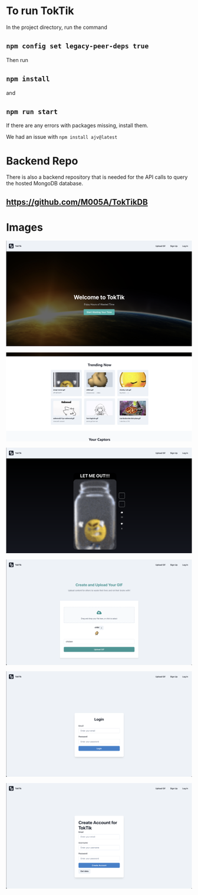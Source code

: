# To run TokTik

In the project directory, run the command

## `npm config set legacy-peer-deps true`

Then run

## `npm install`

and

## `npm run start`

If there are any errors with packages missing, install them.

We had an issue with `npm install ajv@latest`

# Backend Repo

There is also a backend repository that is needed for the API calls to query the hosted MongoDB database.

## https://github.com/M005A/TokTikDB

# Images

![Landing Page Top](src/images/LandingPageTop.png)

![Landing Page Mid](src/images/image.png)

![Gif Player Page](src/images/GifPlayer.png)

![Uploading a Gif](src/images/UploadGif.png)

![Log in page](src/images/LoginPage.png)

![Create Account Page](src/images/CreateAccount.png)
